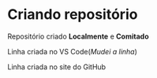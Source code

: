 # Criando repositório

Repositório criado **Localmente** e **Comitado**

Linha criada no VS Code(_Mudei a linha_)

Linha criada no site do GitHub
